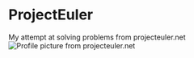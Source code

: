# ProjectEuler
My attempt at solving problems from projecteuler.net <br/>
![Profile picture from projecteuler.net](https://projecteuler.net/profile/Chmielu00.png)
